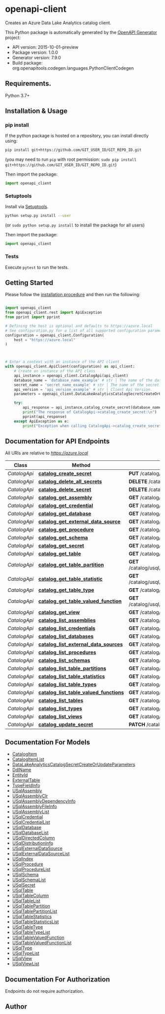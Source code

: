 # openapi-client
Creates an Azure Data Lake Analytics catalog client.

This Python package is automatically generated by the [OpenAPI Generator](https://openapi-generator.tech) project:

- API version: 2015-10-01-preview
- Package version: 1.0.0
- Generator version: 7.9.0
- Build package: org.openapitools.codegen.languages.PythonClientCodegen

## Requirements.

Python 3.7+

## Installation & Usage
### pip install

If the python package is hosted on a repository, you can install directly using:

```sh
pip install git+https://github.com/GIT_USER_ID/GIT_REPO_ID.git
```
(you may need to run `pip` with root permission: `sudo pip install git+https://github.com/GIT_USER_ID/GIT_REPO_ID.git`)

Then import the package:
```python
import openapi_client
```

### Setuptools

Install via [Setuptools](http://pypi.python.org/pypi/setuptools).

```sh
python setup.py install --user
```
(or `sudo python setup.py install` to install the package for all users)

Then import the package:
```python
import openapi_client
```

### Tests

Execute `pytest` to run the tests.

## Getting Started

Please follow the [installation procedure](#installation--usage) and then run the following:

```python

import openapi_client
from openapi_client.rest import ApiException
from pprint import pprint

# Defining the host is optional and defaults to https://azure.local
# See configuration.py for a list of all supported configuration parameters.
configuration = openapi_client.Configuration(
    host = "https://azure.local"
)



# Enter a context with an instance of the API client
with openapi_client.ApiClient(configuration) as api_client:
    # Create an instance of the API class
    api_instance = openapi_client.CatalogApi(api_client)
    database_name = 'database_name_example' # str | The name of the database in which to create the secret.
    secret_name = 'secret_name_example' # str | The name of the secret.
    api_version = 'api_version_example' # str | Client Api Version.
    parameters = openapi_client.DataLakeAnalyticsCatalogSecretCreateOrUpdateParameters() # DataLakeAnalyticsCatalogSecretCreateOrUpdateParameters | The parameters required to create the secret (name and password)

    try:
        api_response = api_instance.catalog_create_secret(database_name, secret_name, api_version, parameters)
        print("The response of CatalogApi->catalog_create_secret:\n")
        pprint(api_response)
    except ApiException as e:
        print("Exception when calling CatalogApi->catalog_create_secret: %s\n" % e)

```

## Documentation for API Endpoints

All URIs are relative to *https://azure.local*

Class | Method | HTTP request | Description
------------ | ------------- | ------------- | -------------
*CatalogApi* | [**catalog_create_secret**](docs/CatalogApi.md#catalog_create_secret) | **PUT** /catalog/usql/databases/{databaseName}/secrets/{secretName} | 
*CatalogApi* | [**catalog_delete_all_secrets**](docs/CatalogApi.md#catalog_delete_all_secrets) | **DELETE** /catalog/usql/databases/{databaseName}/secrets | 
*CatalogApi* | [**catalog_delete_secret**](docs/CatalogApi.md#catalog_delete_secret) | **DELETE** /catalog/usql/databases/{databaseName}/secrets/{secretName} | 
*CatalogApi* | [**catalog_get_assembly**](docs/CatalogApi.md#catalog_get_assembly) | **GET** /catalog/usql/databases/{databaseName}/assemblies/{assemblyName} | 
*CatalogApi* | [**catalog_get_credential**](docs/CatalogApi.md#catalog_get_credential) | **GET** /catalog/usql/databases/{databaseName}/credentials/{credentialName} | 
*CatalogApi* | [**catalog_get_database**](docs/CatalogApi.md#catalog_get_database) | **GET** /catalog/usql/databases/{databaseName} | 
*CatalogApi* | [**catalog_get_external_data_source**](docs/CatalogApi.md#catalog_get_external_data_source) | **GET** /catalog/usql/databases/{databaseName}/externaldatasources/{externalDataSourceName} | 
*CatalogApi* | [**catalog_get_procedure**](docs/CatalogApi.md#catalog_get_procedure) | **GET** /catalog/usql/databases/{databaseName}/schemas/{schemaName}/procedures/{procedureName} | 
*CatalogApi* | [**catalog_get_schema**](docs/CatalogApi.md#catalog_get_schema) | **GET** /catalog/usql/databases/{databaseName}/schemas/{schemaName} | 
*CatalogApi* | [**catalog_get_secret**](docs/CatalogApi.md#catalog_get_secret) | **GET** /catalog/usql/databases/{databaseName}/secrets/{secretName} | 
*CatalogApi* | [**catalog_get_table**](docs/CatalogApi.md#catalog_get_table) | **GET** /catalog/usql/databases/{databaseName}/schemas/{schemaName}/tables/{tableName} | 
*CatalogApi* | [**catalog_get_table_partition**](docs/CatalogApi.md#catalog_get_table_partition) | **GET** /catalog/usql/databases/{databaseName}/schemas/{schemaName}/tables/{tableName}/partitions/{partitionName} | 
*CatalogApi* | [**catalog_get_table_statistic**](docs/CatalogApi.md#catalog_get_table_statistic) | **GET** /catalog/usql/databases/{databaseName}/schemas/{schemaName}/tables/{tableName}/statistics/{statisticsName} | 
*CatalogApi* | [**catalog_get_table_type**](docs/CatalogApi.md#catalog_get_table_type) | **GET** /catalog/usql/databases/{databaseName}/schemas/{schemaName}/tabletypes/{tableTypeName} | 
*CatalogApi* | [**catalog_get_table_valued_function**](docs/CatalogApi.md#catalog_get_table_valued_function) | **GET** /catalog/usql/databases/{databaseName}/schemas/{schemaName}/tablevaluedfunctions/{tableValuedFunctionName} | 
*CatalogApi* | [**catalog_get_view**](docs/CatalogApi.md#catalog_get_view) | **GET** /catalog/usql/databases/{databaseName}/schemas/{schemaName}/views/{viewName} | 
*CatalogApi* | [**catalog_list_assemblies**](docs/CatalogApi.md#catalog_list_assemblies) | **GET** /catalog/usql/databases/{databaseName}/assemblies | 
*CatalogApi* | [**catalog_list_credentials**](docs/CatalogApi.md#catalog_list_credentials) | **GET** /catalog/usql/databases/{databaseName}/credentials | 
*CatalogApi* | [**catalog_list_databases**](docs/CatalogApi.md#catalog_list_databases) | **GET** /catalog/usql/databases | 
*CatalogApi* | [**catalog_list_external_data_sources**](docs/CatalogApi.md#catalog_list_external_data_sources) | **GET** /catalog/usql/databases/{databaseName}/externaldatasources | 
*CatalogApi* | [**catalog_list_procedures**](docs/CatalogApi.md#catalog_list_procedures) | **GET** /catalog/usql/databases/{databaseName}/schemas/{schemaName}/procedures | 
*CatalogApi* | [**catalog_list_schemas**](docs/CatalogApi.md#catalog_list_schemas) | **GET** /catalog/usql/databases/{databaseName}/schemas | 
*CatalogApi* | [**catalog_list_table_partitions**](docs/CatalogApi.md#catalog_list_table_partitions) | **GET** /catalog/usql/databases/{databaseName}/schemas/{schemaName}/tables/{tableName}/partitions | 
*CatalogApi* | [**catalog_list_table_statistics**](docs/CatalogApi.md#catalog_list_table_statistics) | **GET** /catalog/usql/databases/{databaseName}/schemas/{schemaName}/tables/{tableName}/statistics | 
*CatalogApi* | [**catalog_list_table_types**](docs/CatalogApi.md#catalog_list_table_types) | **GET** /catalog/usql/databases/{databaseName}/schemas/{schemaName}/tabletypes | 
*CatalogApi* | [**catalog_list_table_valued_functions**](docs/CatalogApi.md#catalog_list_table_valued_functions) | **GET** /catalog/usql/databases/{databaseName}/schemas/{schemaName}/tablevaluedfunctions | 
*CatalogApi* | [**catalog_list_tables**](docs/CatalogApi.md#catalog_list_tables) | **GET** /catalog/usql/databases/{databaseName}/schemas/{schemaName}/tables | 
*CatalogApi* | [**catalog_list_types**](docs/CatalogApi.md#catalog_list_types) | **GET** /catalog/usql/databases/{databaseName}/schemas/{schemaName}/types | 
*CatalogApi* | [**catalog_list_views**](docs/CatalogApi.md#catalog_list_views) | **GET** /catalog/usql/databases/{databaseName}/schemas/{schemaName}/views | 
*CatalogApi* | [**catalog_update_secret**](docs/CatalogApi.md#catalog_update_secret) | **PATCH** /catalog/usql/databases/{databaseName}/secrets/{secretName} | 


## Documentation For Models

 - [CatalogItem](docs/CatalogItem.md)
 - [CatalogItemList](docs/CatalogItemList.md)
 - [DataLakeAnalyticsCatalogSecretCreateOrUpdateParameters](docs/DataLakeAnalyticsCatalogSecretCreateOrUpdateParameters.md)
 - [DdlName](docs/DdlName.md)
 - [EntityId](docs/EntityId.md)
 - [ExternalTable](docs/ExternalTable.md)
 - [TypeFieldInfo](docs/TypeFieldInfo.md)
 - [USqlAssembly](docs/USqlAssembly.md)
 - [USqlAssemblyClr](docs/USqlAssemblyClr.md)
 - [USqlAssemblyDependencyInfo](docs/USqlAssemblyDependencyInfo.md)
 - [USqlAssemblyFileInfo](docs/USqlAssemblyFileInfo.md)
 - [USqlAssemblyList](docs/USqlAssemblyList.md)
 - [USqlCredential](docs/USqlCredential.md)
 - [USqlCredentialList](docs/USqlCredentialList.md)
 - [USqlDatabase](docs/USqlDatabase.md)
 - [USqlDatabaseList](docs/USqlDatabaseList.md)
 - [USqlDirectedColumn](docs/USqlDirectedColumn.md)
 - [USqlDistributionInfo](docs/USqlDistributionInfo.md)
 - [USqlExternalDataSource](docs/USqlExternalDataSource.md)
 - [USqlExternalDataSourceList](docs/USqlExternalDataSourceList.md)
 - [USqlIndex](docs/USqlIndex.md)
 - [USqlProcedure](docs/USqlProcedure.md)
 - [USqlProcedureList](docs/USqlProcedureList.md)
 - [USqlSchema](docs/USqlSchema.md)
 - [USqlSchemaList](docs/USqlSchemaList.md)
 - [USqlSecret](docs/USqlSecret.md)
 - [USqlTable](docs/USqlTable.md)
 - [USqlTableColumn](docs/USqlTableColumn.md)
 - [USqlTableList](docs/USqlTableList.md)
 - [USqlTablePartition](docs/USqlTablePartition.md)
 - [USqlTablePartitionList](docs/USqlTablePartitionList.md)
 - [USqlTableStatistics](docs/USqlTableStatistics.md)
 - [USqlTableStatisticsList](docs/USqlTableStatisticsList.md)
 - [USqlTableType](docs/USqlTableType.md)
 - [USqlTableTypeList](docs/USqlTableTypeList.md)
 - [USqlTableValuedFunction](docs/USqlTableValuedFunction.md)
 - [USqlTableValuedFunctionList](docs/USqlTableValuedFunctionList.md)
 - [USqlType](docs/USqlType.md)
 - [USqlTypeList](docs/USqlTypeList.md)
 - [USqlView](docs/USqlView.md)
 - [USqlViewList](docs/USqlViewList.md)


<a id="documentation-for-authorization"></a>
## Documentation For Authorization

Endpoints do not require authorization.


## Author




